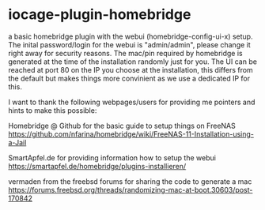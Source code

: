 # iocage-plugin-homebridge

a basic homebridge plugin with the webui (homebridge-config-ui-x) setup.
The inital password/login for the webui is "admin/admin", please change it right away for security reasons.
The mac/pin required by homebridge is generated at the time of the installation randomly just for you.
The UI can be reached at port 80 on the IP you choose at the installation, this differs from the default 
but makes things more convinient as we use a dedicated IP for this.


I want to thank the following webpages/users for providing me pointers and hints to make this
possible:

Homebridge @ Github for the basic guide to setup things on FreeNAS
https://github.com/nfarina/homebridge/wiki/FreeNAS-11-Installation-using-a-Jail

SmartApfel.de for providing information how to setup the webui
https://smartapfel.de/homebridge/plugins-installieren/

vermaden from the freebsd forums for sharing the code to generate a mac
https://forums.freebsd.org/threads/randomizing-mac-at-boot.30603/post-170842
